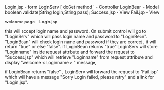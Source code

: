 Login.jsp  - form
LoginServ [ doGet method ]    - Controller
LoginBean     - Model
	boolean validate(String login,String pass);
Success.jsp     - View
Fail.jsp        - View

welcome page - Login.jsp

this will accept login name and password. On submit control will go to "LoginServ" which will pass login name and password to "LoginBean".
"LoginBean" will check login name and password if they are correct , it will return "true" or else "false".
if LoginBean returns "true" LoginServ will store "Loginname" inside request attribute and forward the request to "Success.jsp" which will retrieve "Loginname" from request attribute and display "welcome < Loginname > " message, 

if LoginBean returns "false" , LoginServ will forward the request to 
"Fail.jsp" which will have a message "Sorry Login failed, please retry" and a link for "Login.jsp".



